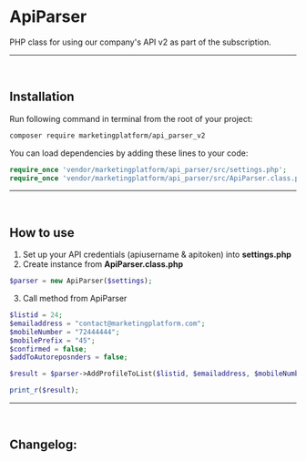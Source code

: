 # ApiParser
PHP class for using our company's API v2 as part of the subscription.
<hr><br>

## Installation
Run following command in terminal from the root of your project:
```bash
composer require marketingplatform/api_parser_v2
```
You can load dependencies by adding these lines to your code: 
```php
require_once 'vendor/marketingplatform/api_parser/src/settings.php';
require_once 'vendor/marketingplatform/api_parser/src/ApiParser.class.php';
```
<hr><br>

## How to use
1. Set up your API credentials (apiusername & apitoken) into **settings.php**
2. Create instance from **ApiParser.class.php**
```php
$parser = new ApiParser($settings);
```
3. Call method from ApiParser

```php
$listid = 24;
$emailaddress = "contact@marketingplatform.com";
$mobileNumber = "72444444";
$mobilePrefix = "45";
$confirmed = false;
$addToAutoreposnders = false;

$result = $parser->AddProfileToList($listid, $emailaddress, $mobileNumber, $mobilePrefix, $confirmed, $addToAutoreposnders);

print_r($result);
```
<hr><br>

## Changelog:
